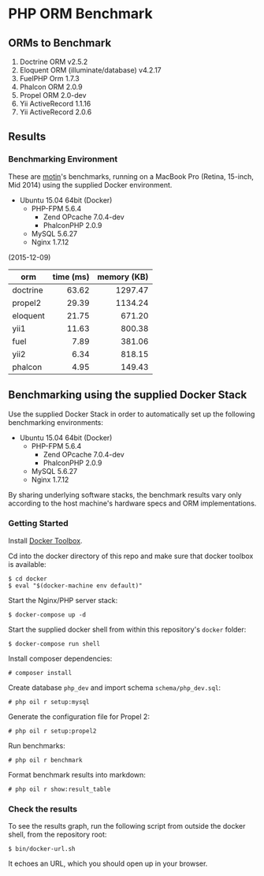 # PHP ORM Benchmark

## ORMs to Benchmark

1. Doctrine ORM v2.5.2
1. Eloquent ORM (illuminate/database) v4.2.17
1. FuelPHP Orm 1.7.3
1. Phalcon ORM 2.0.9
1. Propel ORM 2.0-dev
1. Yii ActiveRecord 1.1.16
1. Yii ActiveRecord 2.0.6

## Results

### Benchmarking Environment

These are [motin](https://github.com/motin)'s benchmarks, running on a MacBook Pro (Retina, 15-inch, Mid 2014) using the supplied Docker environment.

* Ubuntu 15.04 64bit (Docker)
  * PHP-FPM 5.6.4
    * Zend OPcache 7.0.4-dev
    * PhalconPHP 2.0.9
  * MySQL 5.6.27
  * Nginx 1.7.12

(2015-12-09)

|orm                |time (ms)|memory (KB) |
|-------------------|--------:|-----------:|
|doctrine           |    63.62|     1297.47|
|propel2            |    29.39|     1134.24|
|eloquent           |    21.75|      671.20|
|yii1               |    11.63|      800.38|
|fuel               |     7.89|      381.06|
|yii2               |     6.34|      818.15|
|phalcon            |     4.95|      149.43|

## Benchmarking using the supplied Docker Stack

Use the supplied Docker Stack in order to automatically set up the following benchmarking environments:

* Ubuntu 15.04 64bit (Docker)
  * PHP-FPM 5.6.4
    * Zend OPcache 7.0.4-dev
    * PhalconPHP 2.0.9
  * MySQL 5.6.27
  * Nginx 1.7.12

By sharing underlying software stacks, the benchmark results vary only according to the host machine's hardware specs and ORM implementations.

### Getting Started

Install [Docker Toolbox](https://www.docker.com/docker-toolbox).

Cd into the docker directory of this repo and make sure that docker toolbox is available:
~~~
$ cd docker
$ eval "$(docker-machine env default)"
~~~

Start the Nginx/PHP server stack:
~~~
$ docker-compose up -d
~~~

Start the supplied docker shell from within this repository's `docker` folder:
~~~
$ docker-compose run shell
~~~

Install composer dependencies:
~~~
# composer install
~~~

Create database `php_dev` and import schema `schema/php_dev.sql`:
~~~
# php oil r setup:mysql
~~~

Generate the configuration file for Propel 2:
~~~
# php oil r setup:propel2
~~~

Run benchmarks:
~~~
# php oil r benchmark
~~~

Format benchmark results into markdown:
~~~
# php oil r show:result_table
~~~

### Check the results

To see the results graph, run the following script from outside the docker shell, from the repository root:

~~~
$ bin/docker-url.sh
~~~

It echoes an URL, which you should open up in your browser.
